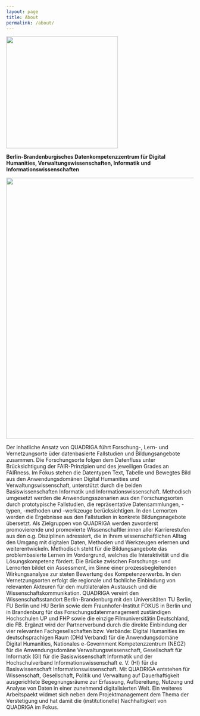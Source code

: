 ```yaml
---
layout: page
title: About
permalink: /about/
---
```


<img src="https://github.com/quadriga-dk/quadriga-dk.github.io/assets/166709081/5c12adcd-43c0-4f45-908b-a83dd00af81f" width="300">

**Berlin-Brandenburgisches Datenkompetenzzentrum für Digital Humanities, Verwaltungswissenschaften, Informatik und Informationswissenschaften**

<img src="https://github.com/quadriga-dk/quadriga-dk.github.io/assets/166709081/3e2a1fdb-1a2b-44c0-8948-06b07bd609f6" width="700" align="center">

Der inhatliche Ansatz von QUADRIGA führt Forschung-, Lern- und Vernetzungsorte üder datenbasierte Fallstudien und Bildungsangebote zusammen. Die Forschungsorte folgen dem Datenfluss unter Brücksichtigung der FAIR-Prinzipien und des jeweiligen Grades an FAIRness. Im Fokus stehen die Datentypen Text, Tabelle und Bewegtes Bild aus den Anwendungsdomänen Digital Humanities und Verwaltungswissenschaft, unterstützt durch die beiden Basiswissenschaften Informatik und Informationswissenschaft. Methodisch umgesetzt werden die Anwendungsszenarien aus den Forschungsorten durch prototypische Fallstudien, die repräsentative Datensammlungen, -typen, -methoden und -werkzeuge berücksichtigen. In den Lernorten werden die Ergebnisse aus den Fallstudien in konkrete Bildungsnagebote übersetzt. Als Zielgruppen von QUADRIGA werden zuvorderst promovierende und promovierte Wissenschaftler:innen aller Karrierestufen aus den o.g. Disziplinen adressiert, die in ihrem wissenschaftlichen Alltag den Umgang mit digitalen Daten, Methoden und Werkzeugen erlernen und weiterentwickeln. Methodisch steht für die Bildungsangebote das problembasierte Lernen im Vordergrund, welches die Interaktivität und die Lösungskompetenz fördert. Die Brücke zwischen Forschungs- und Lernorten bildet ein Assessment, im Sinne einer prozessbegleitenden Wirkungsanalyse zur steten Bewertung des Kompetenzerwerbs. In den Vernetzungsorten erfolgt die regionale und fachliche Einbindung von relevanten Akteuren für den multilateralen Austausch und die Wissenschaftskommunikation. QUADRIGA vereint den Wissenschaftsstandort Berlin-Brandenburg mit den Universitäten TU Berlin, FU Berlin und HU Berlin sowie dem Fraunhofer-Institut FOKUS in Berlin und in Brandenburg für das Forschungsdatenmanagement zuständigen Hochschulen UP und FHP sowie die einzige Filmuniversitätin Deutschland, die FB. Ergänzt wird der Partnerverbund durch die direkte Einbindung der vier relevanten Fachgesellschaften bzw. Verbände: Digital Humanities im deutschsprachigen Raum (DHd Verband) für die Anwendungsdomäne Digital Humanities, Nationales e-Government Kompetenzzentrum (NEGZ) für die Anwendungsdomäne Verwaltungswissenschaft, Gesellschaft für Informatik (GI) für die Basiswissenschaft Informatik und der Hochschulverband Informationswissenschaft e. V. (HI) für die Basiswissenschaft Informationswissenschaft. Mit QUADRIGA entstehen für Wissenschaft, Gesellschaft, Politik und Verwaltung auf Dauerhaftigkeit ausgerichtete Begegnungsräume zur Erfassung, Aufbereitung, Nutzung und Analyse von Daten in einer zunehmend digitalisierten Welt. Ein weiteres Arbeitspaekt widmet sich neben dem Projektmanagement dem Thema der Verstetigung und hat damit die (institutionelle) Nachhaltigkeit von QUADRIGA im Fokus.
